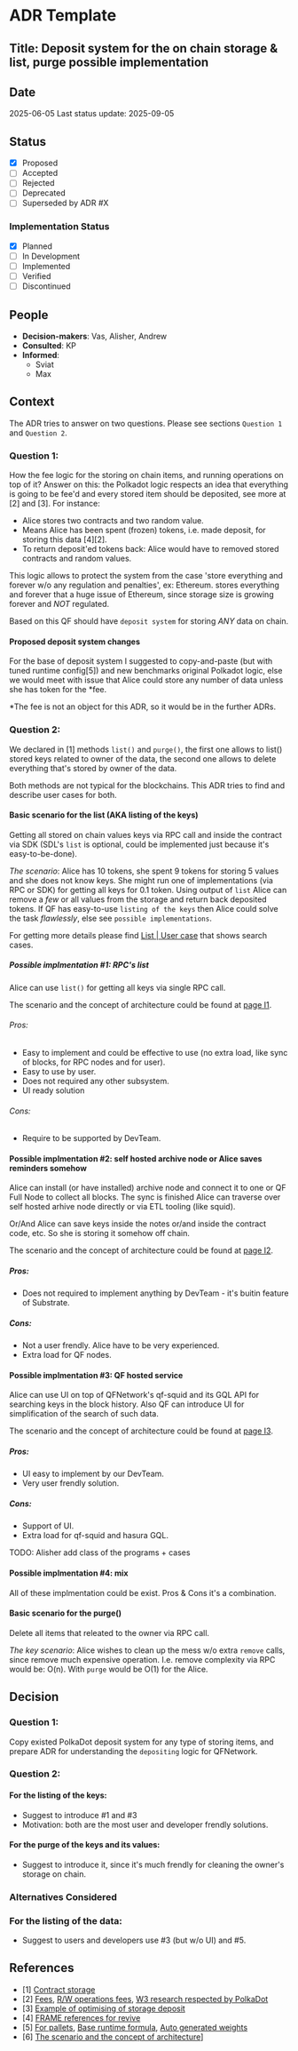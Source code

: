 # ADR Template

## Title: Deposit system for the on chain storage & list, purge possible implementation

## Date
2025-06-05
Last status update: 2025-09-05

## Status
- [X] Proposed
- [ ] Accepted
- [ ] Rejected
- [ ] Deprecated
- [ ] Superseded by ADR #X

### Implementation Status
- [X] Planned
- [ ] In Development
- [ ] Implemented
- [ ] Verified
- [ ] Discontinued

## People
- **Decision-makers**: Vas, Alisher, Andrew
- **Consulted**: KP
- **Informed**:
  - Sviat
  - Max

## Context

The ADR tries to answer on two questions. Please see sections `Question 1` and `Question 2`.

### Question 1:
How the fee logic for the storing on chain items, and running operations on top of it?
Answer on this: the Polkadot logic respects an idea that everything is going to be fee'd and every stored item should be deposited, see more at [2] and [3]. For instance:
- Alice stores two contracts and two random value.
- Means Alice has been spent (frozen) tokens, i.e. made deposit, for storing this data [4][2].
- To return deposit'ed tokens back: Alice would have to removed stored contracts and random values.

This logic allows to protect the system from the case 'store everything and forever w/o any regulation and penalties', ex: Ethereum. stores everything and forever that a huge issue of Ethereum, since storage size is growing forever and _NOT_ regulated.

Based on this QF should have `deposit system` for storing _ANY_ data on chain.

#### Proposed deposit system changes
For the base of deposit system I suggested to copy-and-paste (but with tuned runtime config[5]) and
new benchmarks original Polkadot logic, else we would meet with issue that Alice could store
any number of data unless she has token for the *fee.

*The fee is not an object for this ADR, so it would be in the further ADRs.

### Question 2:
We declared in [1] methods `list()` and `purge()`, the first one allows to
list() stored keys related to owner of the data, the second one allows to
delete everything that's stored by owner of the data.

Both methods are not typical for the blockchains. This ADR tries to find and describe user cases for both.

#### Basic scenario for the list (AKA listing of the keys)
Getting all stored on chain values keys via RPC call and inside the contract via SDK (SDL's `list` is optional, could be implemented just because it's easy-to-be-done).

_The scenario_: Alice has 10 tokens, she spent 9 tokens for storing 5 values and she does not know keys. She might run one of implementations (via RPC or SDK) for getting all keys for 0.1 token. Using output of `list` Alice can remove a _few_ or all values from the storage and return back deposited tokens. If QF has easy-to-use `listing of the keys` then Alice could solve the task _flawlessly_, else see `possible implementations`.

For getting more details please find [List | User case](docs/ADR/0011_implmentations_visualization.drawio) that shows search cases.


##### Possible implmentation #1: RPC's list
Alice can use `list()` for getting all keys via single RPC call.

The scenario and the concept of architecture could be found at [page I1](docs/ADR/0011_implmentations_visualization.drawio).

###### Pros:
- Easy to implement and could be effective to use (no extra load, like sync of blocks, for RPC nodes
and for user).
- Easy to use by user.
- Does not required any other subsystem.
- UI ready solution
###### Cons:
- Require to be supported by DevTeam.

#### Possible implmentation #2: self hosted archive node or Alice saves reminders somehow
Alice can install (or have installed) archive node and connect it to one or QF Full Node to collect all blocks. The sync is finished Alice can traverse over self hosted arhive node directly or via ETL tooling (like squid).

Or/And Alice can save keys inside the notes or/and inside the contract code, etc. So she is storing it somehow off chain.

The scenario and the concept of architecture could be found at [page I2](docs/ADR/0011_implmentations_visualization.drawio).

##### Pros:
- Does not required to implement anything by DevTeam - it's buitin feature of Substrate.
##### Cons:
- Not a user frendly. Alice have to be very experienced.
- Extra load for QF nodes.

#### Possible implmentation #3: QF hosted service
Alice can use UI on top of QFNetwork's qf-squid and its GQL API for searching keys in the block history.
Also QF can introduce UI for simplification of the search of such data.

The scenario and the concept of architecture could be found at [page I3](docs/ADR/0011_implmentations_visualization.drawio).

##### Pros:
- UI easy to implement by our DevTeam.
- Very user frendly solution.
##### Cons:
- Support of UI.
- Extra load for qf-squid and hasura GQL.

TODO: Alisher add class of the programs + cases

#### Possible implmentation #4: mix
All of these implmentation could be exist.
Pros & Cons it's a combination.

#### Basic scenario for the purge()
Delete all items that releated to the owner via RPC call.

_The key scenario_: Alice wishes to clean up the mess w/o extra `remove` calls,
since remove much expensive operation. I.e. remove complexity via RPC would
be: O(n). With `purge` would be O(1) for the Alice.

## Decision
### Question 1:
Copy existed PolkaDot deposit system for any type of storing items, and prepare ADR for understanding the `depositing` logic for QFNetwork.

### Question 2:
#### For the listing of the keys:
- Suggest to introduce #1 and #3
- Motivation: both are the most user and developer frendly solutions.

#### For the purge of the keys and its values:
- Suggest to introduce it, since it's much frendly for cleaning the owner's storage on chain.

### Alternatives Considered
### For the listing of the data:
- Suggest to users and developers use #3 (but w/o UI) and #5.

## References
- [1] [Contract storage](docs/PolkaVM/smart_contract_storage.md)
- [2] [Fees](https://docs.polkadot.com/polkadot-protocol/basics/blocks-transactions-fees/fees/), [R/W operations fees](https://docs.polkadot.com/polkadot-protocol/basics/blocks-transactions-fees/fees/#weights-and-database-readwrite-operations), [W3 research respected by PolkaDot](https://research.web3.foundation/Polkadot/overview/token-economics#relay-chain-transaction-fees-and-per-block-transaction-limits)
- [3] [Example of optimising of storage deposit](https://github.com/paritytech/polkadot-sdk/issues/5012)
- [4] [FRAME references for revive](https://github.com/paritytech/polkadot-sdk/blob/master/substrate/frame/revive/src/storage.rs)
- [5] [For pallets](https://docs.polkadot.com/polkadot-protocol/basics/blocks-transactions-fees/fees/), [Base runtime formula](https://docs.polkadot.com/polkadot-protocol/basics/blocks-transactions-fees/fees/#how-fees-are-calculated), [Auto generated weights](https://github.com/paritytech/substrate/blob/master/frame/examples/basic/src/weights.rs#L18)
- [6] [The scenario and the concept of architecture](docs/ADR/0011_implmentations_visualization.drawio)]

